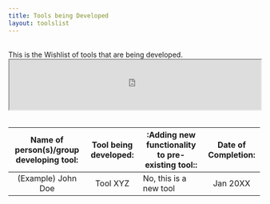 ```yaml
---
title: Tools being Developed
layout: toolslist
---
```


<br>
This is the Wishlist of tools that are being developed.  

<iframe src="https://docs.google.com/spreadsheets/d/1T30do_HLOBEJS0LjkEm5b_Ct_NY2kkcVx-2jOxqG7o4/pubhtml?gid=100947017&amp;single=true&amp;widget=false&amp;chrome=false&amp;range=a1:d2" width="100%" height="100">spreadsheet loading...</iframe>


<br>
<br>

| **Name of person(s)/group developing tool:** | **Tool being developed:** | :**Adding new functionality to pre-existing tool:**: | **Date of Completion:** |
:---:|:---:|---|:---:
(Example) John Doe | Tool XYZ | No, this is a new tool | Jan 20XX
